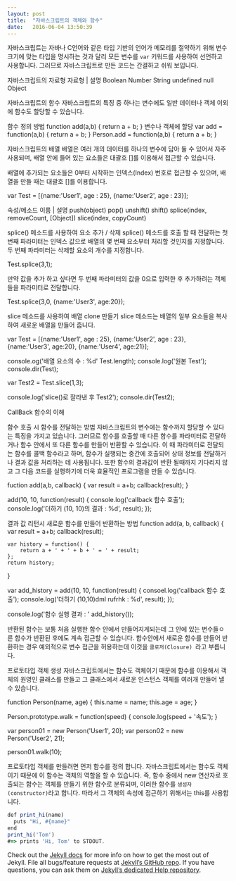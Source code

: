 ```yaml
---
layout: post
title:  "자바스크립트의 객체와 함수"
date:   2016-06-04 13:50:39
---
```

자바스크립트는 자바나 C언어와 같은 타입 기반의 언어가 메모리를 절약하기 위해 변수 크기에 맞는 타입을 명시하는 것과 달리 모든 변수를 `var` 키워드를 사용하여 선언하고 사용합니다. 그러므로 자바스크립트로 만든 코드는 간결하고 쉬워 보입니다.

자바스크립트의 자료형
자료형 | 설명
Boolean
Number
String
undefined
null
Object

자바스크립트의 함수
자바스크립트의 특징 중 하나는 변수에도 일반 데이터나 객체 이외에 함수도 할당할 수 있습니다.

함수 정의 방법
function add(a,b) {
	return a + b;
}
변수나 객체에 할당 
var add = function(a,b) {
	return a + b;
}
Person.add = function(a,b) {
	return a + b;
}

자바스크립트의 배열
배열은 여러 개의 데이터를 하나의 변수에 담아 둘 수 있어서 자주 사용되며, 배열 안에 들어 있는 요소들은 대괄호 []를 이용해서 접근할 수 있습니다.

배열에 추가되는 요소들은 0부터 시작하는 인덱스(Index) 번호로 접근할 수 있으며, 배열을 만들 때는 대괄호 []를 이용합니다.

var Test = [{name:'User1', age : 25}, {name:'User2', age : 23}];

속성/메소드 이름 | 설명
push(object)
pop()
unshift()
shift()
splice(index, removeCount, [Object])
slice(index, copyCount)

splice() 메소드를 사용하여 요소 추가 / 삭제
splice() 메소드를 호출 할 때 전달하는 첫 번째 파라미터는 인덱스 값으로 배열의 몇 번째 요소부터 처리할 것인지를 지정합니다. 두 번째 파라미터는 삭제할 요소의 개수를 지정합니다.

Test.splice(3,1);

만약 값을 추가 하고 싶다면 두 번째 파라미터의 값을 0으로 입력한 후 추가하려는 객체들을 파라미터로 전달합니다.

Test.splice(3,0, {name:'User3', age:20});

slice 메소드를 사용하여 배열 clone 만들기 
slice 메소드는 배열의 일부 요소들을 복사하여 새로운 배열을 만들어 줍니다.

var Test = [{name:'User1', age : 25}, {name:'User2', age : 23}, {name:'User3', age:20}, {name:'User4', age:21}];

console.og('배열 요소의 수 : %d' Test.length);
console.log('원본 Test');
console.dir(Test);

var Test2 = Test.slice(1,3);

console.log('slice()로 잘라낸 후 Test2');
console.dir(Test2);

CallBack 함수의 이해

함수 호출 시 함수를 전달하는 방법
자바스크립트의 변수에는 함수까지 할당할 수 있다는 특징을 가지고 있습니다.
그러므로 함수를 호출할 때 다른 함수를 파라미터로 전달하거나 함수 안에서 또 다른 함수를 만들어 반환할 수 있습니다.
이 때 파라미터로 전달되는 함수를 콜백 함수라고 하며, 함수가 실행되는 중간에 호출되어 상태 정보를 전달하거나 결과 값을 처리하는 데 사용됩니다.
또한 함수의 결과값이 반환 될때까지 기다리지 않고 그 다음 코드를 실행하기에 더욱 효율적인 프로그램을 만들 수 있습니다.

fuction add(a,b, callback) {
	var result = a+b;
	callback(result);
}

add(10, 10, function(result) {
	console.log('callback 함수 호출');
	console.log('더하기 (10, 10)의 결과 : %d', result);
});

결과 값 리턴시 새로운 함수를 만들어 반환하는 방법
function add(a, b, callback) {
	var result = a+b;
	callback(result);

	var history = function() {
		return a + ' + ' + b + ' = ' + result;
	};
	return history;
}

var add_history = add(10, 10, function(result) {
	consoel.log('callback 함수 호출');
	console.log('더하기 (10,10)dml rufrhk : %d', result);
}); 

console.log('함수 실행 결과 : '  add_history());

반환된 함수는 보통 처음 실행한 함수 안에서 만들어지게되는데 그 안에 있는 변수들ㅇ른 함수가 반환된 후에도 계속 접근할 수 있습니다. 함수안에서 새로운 함수를 만들어 반환하는 경우 예외적으로 변수 접근을 허용하는데 이것을 `클로저(Closure) `라고 부릅니다.

프로토타입 객체 생성
자바스크립트에서는 함수도 객체이기 때문에 함수를 이용해서 객체의 원영인 클래스를 만들고 그 클래스에서 새로운 인스턴스 객체를 여러개 만들어 낼 수 있습니다.

function Person(name, age) {
	this.name = name;
	this.age = age;
}

Person.prototype.walk = function(speed) {
	console.log(speed + '속도');
}

var person01 = new Person('User1', 20);
var person02 = new Person('User2', 21);

person01.walk(10);

프로토타입 객체를 만들려면 먼저 함수를 정의 합니다. 자바스크립트에서는 함수도 객체이기 때문에 이 함수는 객체의 역할을 할 수 있습니다. 즉, 함수 중에서 new 연산자로 호출되는 함수는 객체를 만들기 위한 함수로 분류되며, 이러한 함수를 `생성자(constructor)`라고 합니다. 따라서 그 객체의 속성에 접근하기 위해서는 this를 사용합니다.

```javascript
def print_hi(name)
  puts "Hi, #{name}"
end
print_hi('Tom')
#=> prints 'Hi, Tom' to STDOUT.
```

Check out the [Jekyll docs][jekyll] for more info on how to get the most out of Jekyll. File all bugs/feature requests at [Jekyll’s GitHub repo][jekyll-gh]. If you have questions, you can ask them on [Jekyll’s dedicated Help repository][jekyll-help].

[jekyll]:      http://jekyllrb.com
[jekyll-gh]:   https://github.com/jekyll/jekyll
[jekyll-help]: https://github.com/jekyll/jekyll-help